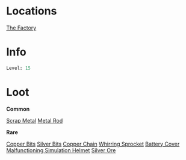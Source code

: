 <!-- TITLE: a scrapyard worker -->

# Locations

[The Factory](factory)

# Info

```perl
Level: 15
```


# Loot

**Common**

[Scrap Metal](scrap-metal)
[Metal Rod](metal-rod)

**Rare**

[Copper Bits](copper-bits)
[Silver Bits](silver-bits)
[Copper Chain](copper-chain)
[Whirring Sprocket](whirring-sprocket)
[Battery Cover](battery-cover)
[Malfunctioning Simulation Helmet](malfunctioning-simulation-helmet)
[Silver Ore](silver-ore)